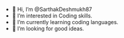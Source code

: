- 👋 Hi, I’m @SarthakDeshmukh87
- 👀 I’m interested in Coding skills.
- 🌱 I’m currently learning coding languages.
- 💞️ I’m looking for good ideas.


